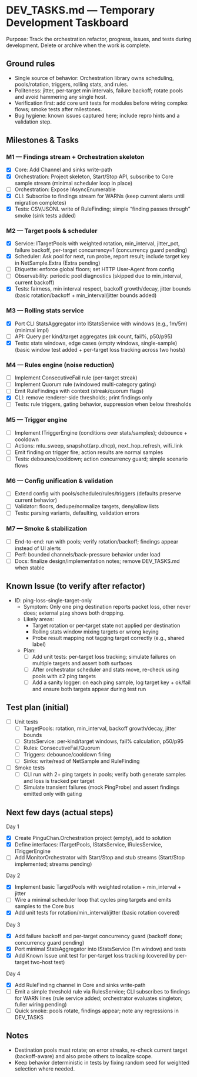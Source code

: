 # DEV_TASKS.md — Temporary Development Taskboard

Purpose: Track the orchestration refactor, progress, issues, and tests during development. Delete or archive when the work is complete.

## Ground rules
- Single source of behavior: Orchestration library owns scheduling, pools/rotation, triggers, rolling stats, and rules.
- Politeness: jitter, per-target min intervals, failure backoff; rotate pools and avoid hammering any single host.
- Verification first: add core unit tests for modules before wiring complex flows; smoke tests after milestones.
- Bug hygiene: known issues captured here; include repro hints and a validation step.

## Milestones & Tasks

### M1 — Findings stream + Orchestration skeleton
- [x] Core: Add Channel<RuleFinding> and sinks write-path
- [x] Orchestration: Project skeleton, Start/Stop API, subscribe to Core sample stream (minimal scheduler loop in place)
- [ ] Orchestration: Expose IAsyncEnumerable<RuleFinding>
- [x] CLI: Subscribe to findings stream for WARNs (keep current alerts until migration completes)
- [x] Tests: CSV/JSONL write of RuleFinding; simple “finding passes through” smoke (sink tests added)

### M2 — Target pools & scheduler
- [x] Service: ITargetPools with weighted rotation, min_interval, jitter_pct, failure backoff, per-target concurrency=1 (concurrency guard pending)
- [x] Scheduler: Ask pool for next, run probe, report result; include target key in NetSample.Extra (Extra pending)
- [ ] Etiquette: enforce global floors; set HTTP User-Agent from config
- [ ] Observability: periodic pool diagnostics (skipped due to min_interval, current backoff)
- [x] Tests: fairness, min interval respect, backoff growth/decay, jitter bounds (basic rotation/backoff + min_interval/jitter bounds added)

### M3 — Rolling stats service
- [x] Port CLI StatsAggregator into IStatsService with windows (e.g., 1m/5m) (minimal impl)
- [ ] API: Query per kind/target aggregates (ok count, fail%, p50/p95)
- [x] Tests: stats windows, edge cases (empty windows, single-sample) (basic window test added + per-target loss tracking across two hosts)

### M4 — Rules engine (noise reduction)
- [ ] Implement ConsecutiveFail rule (per-target streak)
- [ ] Implement Quorum rule (windowed multi-category gating)
- [ ] Emit RuleFindings with context (streak/quorum flags)
- [x] CLI: remove renderer-side thresholds; print findings only
- [ ] Tests: rule triggers, gating behavior, suppression when below thresholds

### M5 — Trigger engine
- [ ] Implement ITriggerEngine (conditions over stats/samples); debounce + cooldown
- [ ] Actions: mtu_sweep, snapshot(arp_dhcp), next_hop_refresh, wifi_link
- [ ] Emit finding on trigger fire; action results are normal samples
- [ ] Tests: debounce/cooldown; action concurrency guard; simple scenario flows

### M6 — Config unification & validation
- [ ] Extend config with pools/scheduler/rules/triggers (defaults preserve current behavior)
- [ ] Validator: floors, dedupe/normalize targets, deny/allow lists
- [ ] Tests: parsing variants, defaulting, validation errors

### M7 — Smoke & stabilization
- [ ] End-to-end: run with pools; verify rotation/backoff; findings appear instead of UI alerts
- [ ] Perf: bounded channels/back-pressure behavior under load
- [ ] Docs: finalize design/implementation notes; remove DEV_TASKS.md when stable

## Known Issue (to verify after refactor)

- ID: ping-loss-single-target-only
  - Symptom: Only one ping destination reports packet loss, other never does; external `ping` shows both dropping.
  - Likely areas:
    - Target rotation or per-target state not applied per destination
    - Rolling stats window mixing targets or wrong keying
    - Probe result mapping not tagging target correctly (e.g., shared label)
  - Plan:
    - [ ] Add unit tests: per-target loss tracking; simulate failures on multiple targets and assert both surfaces
    - [ ] After orchestrator scheduler and stats move, re-check using pools with ≥2 ping targets
    - [ ] Add a sanity logger: on each ping sample, log target key + ok/fail and ensure both targets appear during test run

## Test plan (initial)

- [ ] Unit tests
  - [ ] TargetPools: rotation, min_interval, backoff growth/decay, jitter bounds
  - [ ] StatsService: per-kind/target windows, fail% calculation, p50/p95
  - [ ] Rules: ConsecutiveFail/Quorum
  - [ ] Triggers: debounce/cooldown firing
  - [ ] Sinks: write/read of NetSample and RuleFinding
- [ ] Smoke tests
  - [ ] CLI run with 2+ ping targets in pools; verify both generate samples and loss is tracked per target
  - [ ] Simulate transient failures (mock PingProbe) and assert findings emitted only with gating

## Next few days (actual steps)

Day 1
- [x] Create PinguChan.Orchestration project (empty), add to solution
- [x] Define interfaces: ITargetPools, IStatsService, IRulesService, ITriggerEngine
- [ ] Add MonitorOrchestrator with Start/Stop and stub streams (Start/Stop implemented; streams pending)

Day 2
- [x] Implement basic TargetPools with weighted rotation + min_interval + jitter
- [ ] Wire a minimal scheduler loop that cycles ping targets and emits samples to the Core bus
- [x] Add unit tests for rotation/min_interval/jitter (basic rotation covered)

Day 3
- [x] Add failure backoff and per-target concurrency guard (backoff done; concurrency guard pending)
- [x] Port minimal StatsAggregator into IStatsService (1m window) and tests
- [x] Add Known Issue unit test for per-target loss tracking (covered by per-target two-host test)

Day 4
- [x] Add RuleFinding channel in Core and sinks write-path
- [ ] Emit a simple threshold rule via RulesService; CLI subscribes to findings for WARN lines (rule service added; orchestrator evaluates singleton; fuller wiring pending)
- [ ] Quick smoke: pools rotate, findings appear; note any regressions in DEV_TASKS

## Notes
- Destination pools must rotate; on error streaks, re-check current target (backoff-aware) and also probe others to localize scope.
- Keep behavior deterministic in tests by fixing random seed for weighted selection where needed.
